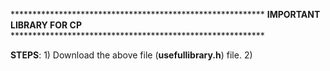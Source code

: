 ********************************************************** **IMPORTANT LIBRARY FOR CP**  **********************************************************

**STEPS**:
          1) Download the above file (**usefullibrary.h**) file.
          2) 
